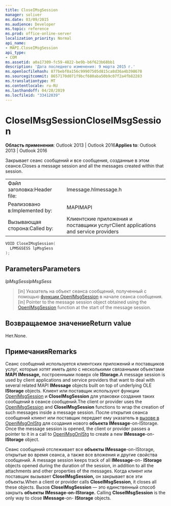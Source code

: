 ```yaml
---
title: CloseIMsgSession
manager: soliver
ms.date: 03/09/2015
ms.audience: Developer
ms.topic: reference
ms.prod: office-online-server
localization_priority: Normal
api_name:
- MAPI.CloseIMsgSession
api_type:
- COM
ms.assetid: a0a17309-fc59-4822-be9b-b6f623b68bb1
description: 'Дата последнего изменения: 9 марта 2015 г.'
ms.openlocfilehash: 877bebf0a156c99907505d815ca8d36a4b398678
ms.sourcegitcommit: 8657170d071f9bcf680aba50b9c07f2a4fb82283
ms.translationtype: MT
ms.contentlocale: ru-RU
ms.lasthandoff: 04/28/2019
ms.locfileid: "33412039"
---
```

# <a name="closeimsgsession"></a><span data-ttu-id="2d998-103">CloseIMsgSession</span><span class="sxs-lookup"><span data-stu-id="2d998-103">CloseIMsgSession</span></span>

  
  
<span data-ttu-id="2d998-104">**Область применения**: Outlook 2013 | Outlook 2016</span><span class="sxs-lookup"><span data-stu-id="2d998-104">**Applies to**: Outlook 2013 | Outlook 2016</span></span> 
  
<span data-ttu-id="2d998-105">Закрывает сеанс сообщений и все сообщения, созданные в этом сеансе.</span><span class="sxs-lookup"><span data-stu-id="2d998-105">Closes a message session and all the messages created within that session.</span></span> 
  
|||
|:-----|:-----|
|<span data-ttu-id="2d998-106">Файл заголовка:</span><span class="sxs-lookup"><span data-stu-id="2d998-106">Header file:</span></span>  <br/> |<span data-ttu-id="2d998-107">Imessage.h</span><span class="sxs-lookup"><span data-stu-id="2d998-107">Imessage.h</span></span>  <br/> |
|<span data-ttu-id="2d998-108">Реализовано в:</span><span class="sxs-lookup"><span data-stu-id="2d998-108">Implemented by:</span></span>  <br/> |<span data-ttu-id="2d998-109">MAPI</span><span class="sxs-lookup"><span data-stu-id="2d998-109">MAPI</span></span>  <br/> |
|<span data-ttu-id="2d998-110">Вызывающая сторона:</span><span class="sxs-lookup"><span data-stu-id="2d998-110">Called by:</span></span>  <br/> |<span data-ttu-id="2d998-111">Клиентские приложения и поставщики услуг</span><span class="sxs-lookup"><span data-stu-id="2d998-111">Client applications and service providers</span></span>  <br/> |
   
```cpp
VOID CloseIMsgSession(
  LPMSGSESS lpMsgSess
);
```

## <a name="parameters"></a><span data-ttu-id="2d998-112">Parameters</span><span class="sxs-lookup"><span data-stu-id="2d998-112">Parameters</span></span>

 <span data-ttu-id="2d998-113">_lpMsgSess_</span><span class="sxs-lookup"><span data-stu-id="2d998-113">_lpMsgSess_</span></span>
  
> <span data-ttu-id="2d998-114">[in] Указатель на объект сеанса сообщений, полученный с помощью [функции OpenIMsgSession](openimsgsession.md) в начале сеанса сообщения.</span><span class="sxs-lookup"><span data-stu-id="2d998-114">[in] Pointer to the message session object obtained using the [OpenIMsgSession](openimsgsession.md) function at the start of the message session.</span></span> 
    
## <a name="return-value"></a><span data-ttu-id="2d998-115">Возвращаемое значение</span><span class="sxs-lookup"><span data-stu-id="2d998-115">Return value</span></span>

<span data-ttu-id="2d998-116">Нет.</span><span class="sxs-lookup"><span data-stu-id="2d998-116">None.</span></span>
  
## <a name="remarks"></a><span data-ttu-id="2d998-117">Примечания</span><span class="sxs-lookup"><span data-stu-id="2d998-117">Remarks</span></span>

<span data-ttu-id="2d998-118">Сеанс сообщений используется клиентских приложений и поставщиков услуг, которые хотят иметь дело с несколькими связанными объектами **MAPI IMessage,** построенными поверх ole **IStorage.**</span><span class="sxs-lookup"><span data-stu-id="2d998-118">A message session is used by client applications and service providers that want to deal with several related MAPI **IMessage** objects built on top of underlying OLE **IStorage** objects.</span></span> <span data-ttu-id="2d998-119">Клиент или поставщик используют функции [OpenIMsgSession](openimsgsession.md) и **CloseIMsgSession** для упаковки создания таких сообщений в сеансе сообщений.</span><span class="sxs-lookup"><span data-stu-id="2d998-119">The client or provider uses the [OpenIMsgSession](openimsgsession.md) and **CloseIMsgSession** functions to wrap the creation of such messages inside a message session.</span></span> <span data-ttu-id="2d998-120">После открытия сеанса сообщений клиент или поставщик передает ему указатель в [вызове в OpenIMsgOnIStg](openimsgonistg.md) для создания нового **объекта IMessage**-on-IStorage. </span><span class="sxs-lookup"><span data-stu-id="2d998-120">Once the message session is opened, the client or provider passes a pointer to it in a call to [OpenIMsgOnIStg](openimsgonistg.md) to create a new **IMessage**-on- **IStorage** object.</span></span> 
  
<span data-ttu-id="2d998-121">Сеанс сообщений отслеживает все **объекты IMessage**-on-IStorage, открытые во время сеанса, а также все вложения и другие свойства сообщений. </span><span class="sxs-lookup"><span data-stu-id="2d998-121">A message session keeps track of all **IMessage**-on- **IStorage** objects opened during the duration of the session, in addition to all the attachments and other properties of the messages.</span></span> <span data-ttu-id="2d998-122">Когда клиент или поставщик вызывает **CloseIMsgSession,** он закрывает все эти объекты.</span><span class="sxs-lookup"><span data-stu-id="2d998-122">When a client or provider calls **CloseIMsgSession**, it closes all these objects.</span></span> <span data-ttu-id="2d998-123">Вызов **CloseIMsgSession** — это единственный способ закрыть **объекты IMessage-on-IStorage.** </span><span class="sxs-lookup"><span data-stu-id="2d998-123">Calling **CloseIMsgSession** is the only way to close **IMessage**-on- **IStorage** objects.</span></span> 
  

